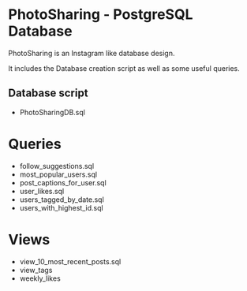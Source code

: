 # PhotoSharing - PostgreSQL Database

PhotoSharing is an Instagram like database design.

It includes the Database creation script as well as some useful queries.

## Database script

- PhotoSharingDB.sql

# Queries

- follow_suggestions.sql
- most_popular_users.sql
- post_captions_for_user.sql
- user_likes.sql
- users_tagged_by_date.sql
- users_with_highest_id.sql

# Views

- view_10_most_recent_posts.sql
- view_tags
- weekly_likes